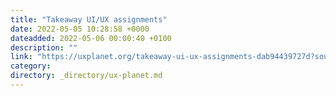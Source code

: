 ```yaml
---
title: "Takeaway UI/UX assignments"
date: 2022-05-05 10:28:58 +0000
dateadded: 2022-05-06 00:00:40 +0100
description: ""
link: "https://uxplanet.org/takeaway-ui-ux-assignments-dab94439727d?source=rss----819cc2aaeee0---4"
category:
directory: _directory/ux-planet.md
---
```

